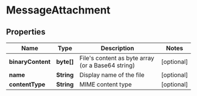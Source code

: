 

# MessageAttachment

## Properties

Name | Type | Description | Notes
------------ | ------------- | ------------- | -------------
**binaryContent** | **byte[]** | File&#39;s content as byte array (or a Base64 string) |  [optional]
**name** | **String** | Display name of the file |  [optional]
**contentType** | **String** | MIME content type |  [optional]



